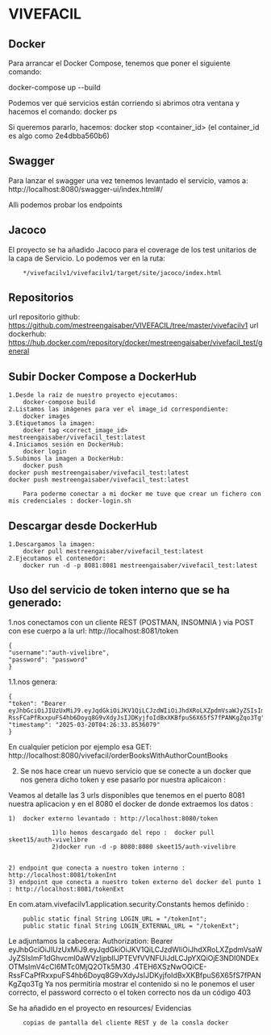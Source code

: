 # VIVEFACIL

## Docker
Para arrancar el Docker Compose, tenemos que poner el siguiente comando:

docker-compose up --build

Podemos ver qué servicios están corriendo si abrimos otra ventana y hacemos el comando:
docker ps

Si queremos pararlo, hacemos:
docker stop <container_id>  (el container_id es algo como 2e4dbba560b6)

## Swagger

Para lanzar el swagger una vez tenemos levantado el servicio, vamos a:
http://localhost:8080/swagger-ui/index.html#/

Alli podemos probar los endpoints

## Jacoco

El proyecto se ha añadido Jacoco para el coverage de los test
unitarios de la capa de Servicio. Lo podemos ver en la ruta:
        
        */vivefacilv1/vivefacilv1/target/site/jacoco/index.html


## Repositorios

url repositorio github: https://github.com/mestreengaisaber/VIVEFACIL/tree/master/vivefacilv1
url dockerhub: https://hub.docker.com/repository/docker/mestreengaisaber/vivefacil_test/general

## Subir Docker Compose a DockerHub
    1.Desde la raíz de nuestro proyecto ejecutamos:
        docker-compose build
    2.Listamos las imágenes para ver el image_id correspondiente:
        docker images
    3.Etiquetamos la imagen:
        docker tag <correct_image_id> mestreengaisaber/vivefacil_test:latest
    4.Iniciamos sesión en DockerHub:
        docker login
    5.Subimos la imagen a DockerHub:
        docker push
    docker push mestreengaisaber/vivefacil_test:latest
    docker push mestreengaisaber/vivefacil_test:latest

        Para poderme conectar a mi docker me tuve que crear un fichero con mis credenciales : docker-login.sh

## Descargar desde DockerHub
    1.Descargamos la imagen:
        docker pull mestreengaisaber/vivefacil_test:latest
    2.Ejecutamos el contenedor:
        docker run -d -p 8081:8081 mestreengaisaber/vivefacil_test:latest

## Uso del servicio de token interno que se ha generado:

1.nos conectamos con un cliente REST (POSTMAN, INSOMNIA ) via POST con ese cuerpo a la url:
        http://localhost:8081/token

    {
    "username":"auth-vivelibre",
    "password": "password"
    }
1.1.nos genera:

    {
    "token": "Bearer eyJhbGciOiJIUzUxMiJ9.eyJqdGkiOiJKV1QiLCJzdWIiOiJhdXRoLXZpdmVsaWJyZSIsImF1dGhvcml0aWVzIjpbIlJPTEVfVVNFUiJdLCJpYXQiOjE3NDI0NDExOTMsImV4cCI6MTc0MjQ2OTk5M30.4TEH6XSzNwOQiCE-RssFCaPfRxxpuFS4hb6Doyq8G9vXdyJsIJDKyjfoIdBxXKBfpuS6X65fS7fPANKgZqo3Tg",
    "timestamp": "2025-03-20T04:26:33.8536079"
    }
En cualquier peticion por ejemplo esa GET: http://localhost:8080/vivefacil/orderBooksWithAuthorCountBooks

2) Se nos hace crear un nuevo servicio que se conecte a un docker que nos genera dicho token y ese pasarlo por nuestra aplicaicon :

Veamos al detalle las 3 urls disponibles que tenemos en el puerto 8081 nuestra aplicacion
y en el 8080 el docker de donde extraemos los datos :

    1)  docker externo levantado : http://localhost:8080/token
                
                1)lo hemos descargado del repo :  docker pull skeet15/auth-vivelibre
                2)docker run -d -p 8080:8080 skeet15/auth-vivelibre

        
    2) endpoint que conecta a nuestro token interno : http://localhost:8081/tokenInt
    3) endpoint que conecta a nuestro token externo del docker del punto 1 : http://localhost:8081/tokenExt

En com.atam.vivefacilv1.application.security.Constants hemos definido :

        public static final String LOGIN_URL = "/tokenInt";
        public static final String LOGIN_EXTERNAL_URL = "/tokenExt";


Le adjuntamos  la cabecera: Authorization:
Bearer eyJhbGciOiJIUzUxMiJ9.eyJqdGkiOiJKV1QiLCJzdWIiOiJhdXRoLXZpdmVsaWJyZSIsImF1dGhvcml0aWVzIjpbIlJPTEVfVVNFUiJdLCJpYXQiOjE3NDI0NDExOTMsImV4cCI6MTc0MjQ2OTk5M30
.4TEH6XSzNwOQiCE-RssFCaPfRxxpuFS4hb6Doyq8G9vXdyJsIJDKyjfoIdBxXKBfpuS6X65fS7fPANKgZqo3Tg
Ya nos permitiría mostrar el contenido si no le ponemos el user correcto, el password correcto o el token correcto nos da un código 403

Se ha añadido en el proyecto en resources/ Evidencias

        copias de pantalla del cliente REST y de la consla docker 









